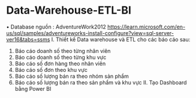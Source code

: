# Data-Warehouse-ETL-BI

•	Database nguồn : AdventureWork2012
 https://learn.microsoft.com/en-us/sql/samples/adventureworks-install-configure?view=sql-server-ver16&tabs=ssms
I.	Thiết kế Data warehouse và  ETL cho các báo cáo sau:
1.	Báo cáo doanh số theo từng nhân viên
2.	Báo cáo doanh số theo từng khu vực
3.	Báo cáo số đơn hàng theo nhân viên
4.	Báo cáo số đơn theo khu vực
5.	Báo cáo số lượng bán ra theo nhóm sản phẩm 
6.	Báo cáo số lượng bán ra theo sản phẩm và khu vực
II.	Tạo Dashboard bằng Power BI

